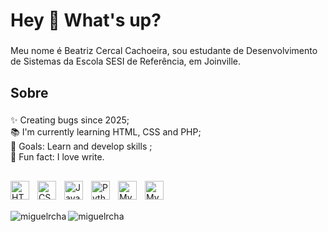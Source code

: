 <h1 align="left">Hey 👋 What's up?</h1>

###

<p align="left">Meu nome é Beatriz Cercal Cachoeira, sou estudante de Desenvolvimento de Sistemas da Escola SESI de Referência, em Joinville.</p>

###

<h2 align="left">Sobre</h2>

###

<p align="left">✨ Creating bugs since 2025;<br>📚 I'm currently learning HTML, CSS and PHP;<br>🎯 Goals: Learn and develop skills ;<br>🎲 Fun fact: I love write.</p>

###

<h2 align="left"></h2>

###
<img align="left" alt="HTML5" width="30px" style="padding-right: 10px;" src="https://cdn.jsdelivr.net/gh/devicons/devicon@latest/icons/html5/html5-original.svg" />
<img align="left" alt="CSS3" width="30px" style="padding-right: 10px;" src="https://cdn.jsdelivr.net/gh/devicons/devicon@latest/icons/css3/css3-original.svg" />
<img align="left" alt="JavaScript" width="30px" style="padding-right: 10px;" src="https://cdn.jsdelivr.net/gh/devicons/devicon@latest/icons/javascript/javascript-original.svg" />
<img align="left" alt="Python" width="30px" style="padding-right: 10px;" src="https://cdn.jsdelivr.net/gh/devicons/devicon@latest/icons/python/python-original.svg" />
<img align="left" alt="MySQL" width="30px" style="padding-right: 10px;" src="https://cdn.jsdelivr.net/gh/devicons/devicon@latest/icons/mysql/mysql-original.svg" />
<img align="left" alt="MySQL" width="30px" style="padding-right: 10px;" src="https://cdn.jsdelivr.net/gh/devicons/devicon@latest/icons/php/php-original.svg" />



<br/><br/>

<!--Github Readme Stats-->
<p><img align="left" src="https://github-readme-stats.vercel.app/api/top-langs?username=BeatrizCercal&show_icons=true&theme=github_dark&locale=en&layout=compact" alt="miguelrcha" /></p>
<p> <img align="center" src="https://github-readme-stats.vercel.app/api?username=BeatrizCercal&show_icons=true&theme=github_dark&locale=en" alt="miguelrcha" /></p>




###
